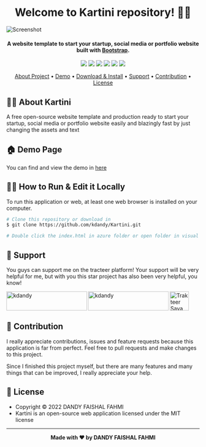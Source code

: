 <h1 align="center">Welcome to Kartini repository! 👋🏻</h1>

![Screenshot](https://user-images.githubusercontent.com/50922642/154832497-178ffade-8c23-4be5-89a8-72ba26d88722.jpg)

<p></p>

<h4 align="center">A website template to start your startup, social media or portfolio website built with <a href="https://getbootstrap.com/" target="_blank">Bootstrap</a>.
</h4>

<p></p>

<p align="center">
	<img src="https://img.shields.io/github/issues/kdandy/Kartini?style=flat-square">
	<img src="https://img.shields.io/github/stars/kdandy/Kartini?style=flat-square"> 
	<img src="https://img.shields.io/github/forks/kdandy/Kartini?style=flat-square">
	<img src="https://img.shields.io/github/license/kdandy/Kartini?style=flat-square">
	<img src="https://img.shields.io/badge/maintained%3F-no-red.svg?style=flat-square">
	<img src="https://img.shields.io/github/followers/kdandy.svg?style=flat-square&label=followers">
</p>

<p align="center">
  <a href="#about">About Project</a> •
  <a href="#demo">Demo</a> •
  <a href="#download">Download & Install</a> •
  <a href="#support">Support</a> •
  <a href="#contribution">Contribution</a> •
  <a href="#license">License</a>
</p>

<p></p>

<h2 id="about">🐱‍🏍 About Kartini</h2>
A free open-source website template and production ready to start your startup, social media or portfolio website easily and blazingly fast by just changing the assets and text

<p></p>

<h2 id="demo">🏠 Demo Page</h2>

You can find and view the demo in [here](https://kartini.netlify.app/)

<p></p>

<h2 id="download">🐱‍💻 How to Run & Edit it Locally</h2>

To run this application or web, at least one web browser is installed on your computer.

```bash
# Clone this repository or download in
$ git clone https://github.com/kdandy/Kartini.git

# Double click the index.html in azure folder or open folder in visual studio code or another IDE you use to edit it!

```

<p></p>

<h2 id="dukungan">💌 Support</h2>

You guys can support me on the tracteer platform! Your support will be very helpful for me, but with you this star project has also been very helpful, you know!

<p></p>

<a href="https://trakteer.id/kdandy" target="_blank"><img id="wse-buttons-preview" src="https://cdn.trakteer.id/images/embed/trbtn-red-5.png" height="50" style="border:0px;height:50px;" alt="Trakteer Saya"></a><a href="https://www.buymeacoffee.com/kdandy"> <img align="left" src="https://cdn.buymeacoffee.com/buttons/v2/default-yellow.png" height="50" width="210" alt="kdandy" /></a><a href="https://ko-fi.com/kdandy"> <img align="left" src="https://cdn.ko-fi.com/cdn/kofi3.png?v=3" height="50" width="210" alt="kdandy" /></a><p></p>

<h2 id="kontribusi">🤝 Contribution</h2>

I really appreciate contributions, issues and feature requests because this application is far from perfect. Feel free to pull requests and make changes to this project.

Since I finished this project myself, but there are many features and many things that can be improved, I really appreciate your help.

<p></p>

<h2 id="lisensi">📝 License</h2>

- Copyright © 2022 DANDY FAISHAL FAHMI
- Kartini is an open-source web application licensed under the MIT license

---

**<p align="center">Made with ❤️ by DANDY FAISHAL FAHMI</p>**

